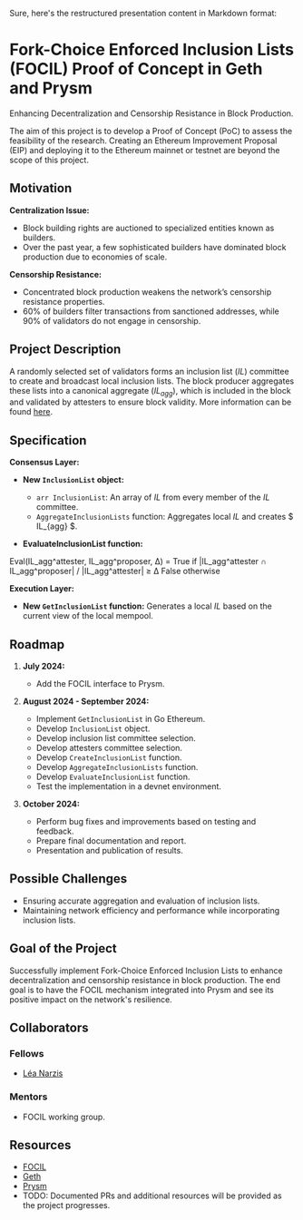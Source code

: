 Sure, here's the restructured presentation content in Markdown format:


# Fork-Choice Enforced Inclusion Lists (FOCIL) Proof of Concept in Geth and Prysm

Enhancing Decentralization and Censorship Resistance in Block Production.

The aim of this project is to develop a Proof of Concept (PoC) to assess the feasibility of the research. Creating an Ethereum Improvement Proposal (EIP) and deploying it to the Ethereum mainnet or testnet are beyond the scope of this project.


## Motivation

**Centralization Issue:**
- Block building rights are auctioned to specialized entities known as builders.
- Over the past year, a few sophisticated builders have dominated block production due to economies of scale.

**Censorship Resistance:**
- Concentrated block production weakens the network’s censorship resistance properties.
- 60% of builders filter transactions from sanctioned addresses, while 90% of validators do not engage in censorship.

## Project Description

A randomly selected set of validators forms an inclusion list ($IL$) committee to create and broadcast local inclusion lists. The block producer aggregates these lists into a canonical aggregate ($IL_{agg}$), which is included in the block and validated by attesters to ensure block validity. More information can be found [here]([FOCIL](https://ethresear.ch/t/fork-choice-enforced-inclusion-lists-focil-a-simple-committee-based-inclusion-list-proposal/19870)).

## Specification

**Consensus Layer:**

- **New `InclusionList` object:**
  - `arr InclusionList`: An array of $IL$ from every member of the $IL$ committee.
  - `AggregateInclusionLists` function: Aggregates local $IL$ and creates $ IL_{agg} $.
  
- **EvaluateInclusionList function:**

Eval(IL_agg^attester, IL_agg^proposer, Δ) =
  True  if |IL_agg^attester ∩ IL_agg^proposer| / |IL_agg^attester| ≥ Δ
  False otherwise


**Execution Layer:**

- **New `GetInclusionList` function:** Generates a local $IL$ based on the current view of the local mempool.

## Roadmap

1. **July 2024:**
   - Add the FOCIL interface to Prysm.
   
2. **August 2024 - September 2024:**
   - Implement `GetInclusionList` in Go Ethereum.
   - Develop `InclusionList` object.
   - Develop inclusion list committee selection.
   - Develop attesters committee selection.
   - Develop `CreateInclusionList` function.
   - Develop `AggregateInclusionLists` function.
   - Develop `EvaluateInclusionList` function.
   - Test the implementation in a devnet environment.

3. **October 2024:**
   - Perform bug fixes and improvements based on testing and feedback.
   - Prepare final documentation and report.
   - Presentation and publication of results.

## Possible Challenges

- Ensuring accurate aggregation and evaluation of inclusion lists.
- Maintaining network efficiency and performance while incorporating inclusion lists.

## Goal of the Project

Successfully implement Fork-Choice Enforced Inclusion Lists to enhance decentralization and censorship resistance in block production. The end goal is to have the FOCIL mechanism integrated into Prysm and see its positive impact on the network's resilience.

## Collaborators

### Fellows 

- [Léa Narzis](https://github.com/lean-apple)

### Mentors

- FOCIL working group.

## Resources

- [FOCIL](https://ethresear.ch/t/fork-choice-enforced-inclusion-lists-focil-a-simple-committee-based-inclusion-list-proposal/19870)
- [Geth](https://github.com/ethereum/go-ethereum)
- [Prysm](https://github.com/prysmaticlabs/prysm)
- TODO: Documented PRs and additional resources will be provided as the project progresses.

